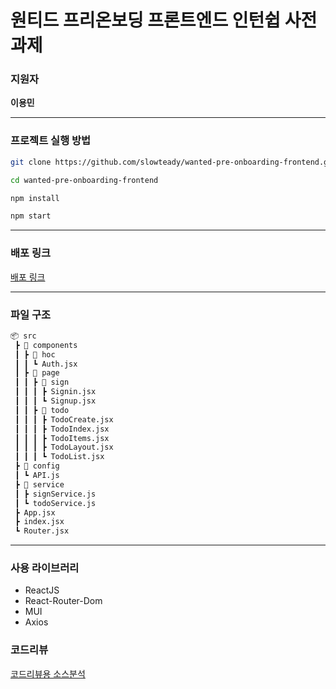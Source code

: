 # 원티드 프리온보딩 프론트엔드 인턴쉽 사전 과제

### 지원자

**이용민**

---

### 프로젝트 실행 방법

```bash
git clone https://github.com/slowteady/wanted-pre-onboarding-frontend.git

cd wanted-pre-onboarding-frontend

npm install

npm start
```

---

### 배포 링크

[배포 링크](https://wanted-pre-onboarding-0213.du.r.appspot.com/)

---

### 파일 구조

```bash
📦 src
 ┣ 📂 components
 ┃ ┣ 📂 hoc
 ┃ ┃ ┗ Auth.jsx
 ┃ ┣ 📂 page
 ┃ ┃ ┣ 📂 sign
 ┃ ┃ ┃ ┣ Signin.jsx
 ┃ ┃ ┃ ┗ Signup.jsx
 ┃ ┃ ┣ 📂 todo
 ┃ ┃ ┃ ┣ TodoCreate.jsx
 ┃ ┃ ┃ ┣ TodoIndex.jsx
 ┃ ┃ ┃ ┣ TodoItems.jsx
 ┃ ┃ ┃ ┣ TodoLayout.jsx
 ┃ ┃ ┃ ┗ TodoList.jsx
 ┣ 📂 config
 ┃ ┗ API.js
 ┣ 📂 service
 ┃ ┣ signService.js 
 ┃ ┗ todoService.js
 ┣ App.jsx
 ┣ index.jsx
 ┗ Router.jsx
```

---

### 사용 라이브러리

- ReactJS
- React-Router-Dom
- MUI
- Axios

### 코드리뷰  

[코드리뷰용 소스분석](https://github.com/slowteady/wanted-pre-onboarding-frontend/blob/main/source-guide.md)
